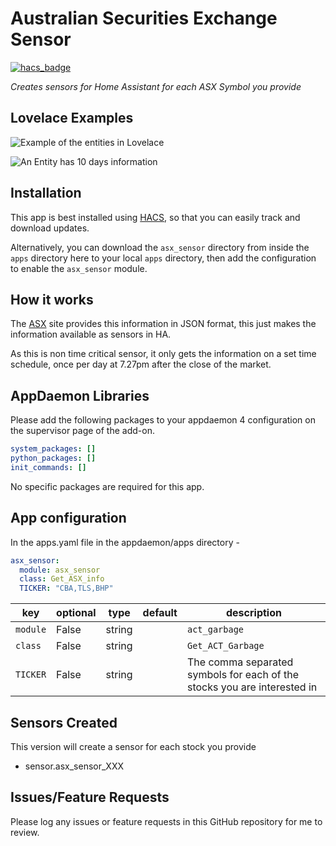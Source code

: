 # Australian Securities Exchange Sensor
[![hacs_badge](https://img.shields.io/badge/HACS-Default-orange.svg?style=for-the-badge)](https://github.com/custom-components/hacs)

_Creates sensors for Home Assistant for each ASX Symbol you provide_


## Lovelace Examples

![Example of the entities in Lovelace](https://github.com/simonhq/asx_sensor/blob/master/asx_sensor_entities.PNG)

![An Entity has 10 days information](https://github.com/simonhq/asx_sensor/blob/master/asx_sensor_entity.PNG)

## Installation

This app is best installed using [HACS](https://github.com/custom-components/hacs), so that you can easily track and download updates.

Alternatively, you can download the `asx_sensor` directory from inside the `apps` directory here to your local `apps` directory, then add the configuration to enable the `asx_sensor` module.

## How it works

The [ASX](https://www.asx.com.au/) site provides this information in JSON format, this just makes the information available as sensors in HA.

As this is non time critical sensor, it only gets the information on a set time schedule, once per day at 7.27pm after the close of the market. 

## AppDaemon Libraries

Please add the following packages to your appdaemon 4 configuration on the supervisor page of the add-on.

``` yaml
system_packages: []
python_packages: []
init_commands: []
```

No specific packages are required for this app.

## App configuration

In the apps.yaml file in the appdaemon/apps directory - 

```yaml
asx_sensor:
  module: asx_sensor
  class: Get_ASX_info
  TICKER: "CBA,TLS,BHP"
```

key | optional | type | default | description
-- | -- | -- | -- | --
`module` | False | string | | `act_garbage`
`class` | False | string | | `Get_ACT_Garbage`
`TICKER` | False | string | | The comma separated symbols for each of the stocks you are interested in

## Sensors Created

This version will create a sensor for each stock you provide

* sensor.asx_sensor_XXX

## Issues/Feature Requests

Please log any issues or feature requests in this GitHub repository for me to review.